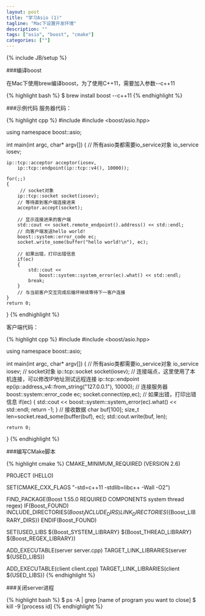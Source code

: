 ```yaml
---
layout: post
title: "学习Asio (1)"
tagline: "Mac下设置开发环境"
description: ""
tags: ["asio", "boost", "cmake"]
categories: [""]
---
```

{% include JB/setup %}

###编译boost

在Mac下使用brew编译boost，为了使用C++11，需要加入参数--c++11

{% highlight bash %}
$ brew install boost --c++11
{% endhighlight %}

###示例代码
服务器代码：

{% highlight cpp %}
#include <iostream>
#include <boost/asio.hpp>
 
using namespace boost::asio;
 
int main(int argc, char* argv[])
{
    // 所有asio类都需要io_service对象
    io_service iosev;

    ip::tcp::acceptor acceptor(iosev, 
        ip::tcp::endpoint(ip::tcp::v4(), 10000));

    for(;;)
    {
         // socket对象
        ip::tcp::socket socket(iosev);
        // 等待直到客户端连接进来
        acceptor.accept(socket);
 
        // 显示连接进来的客户端
        std::cout << socket.remote_endpoint().address() << std::endl;
        // 向客户端发送hello world!
        boost::system::error_code ec;
        socket.write_some(buffer("hello world!\n"), ec);
 
        // 如果出错，打印出错信息
        if(ec)
        {
            std::cout << 
                boost::system::system_error(ec).what() << std::endl;
            break;
        }
        // 与当前客户交互完成后循环继续等待下一客户连接
    }
    return 0;
}
{% endhighlight %}

客户端代码：

{% highlight cpp %}
#include <iostream>
#include <boost/asio.hpp>
 
using namespace boost::asio;
 
int main(int argc, char* argv[])
{
    // 所有asio类都需要io_service对象
    io_service iosev;
    // socket对象
    ip::tcp::socket socket(iosev);
    // 连接端点，这里使用了本机连接，可以修改IP地址测试远程连接
    ip::tcp::endpoint ep(ip::address_v4::from_string("127.0.0.1"), 10000);
    // 连接服务器
    boost::system::error_code ec;
    socket.connect(ep,ec);
    // 如果出错，打印出错信息
    if(ec)
    {
        std::cout << boost::system::system_error(ec).what() << std::endl;
        return -1;
    }
    // 接收数据
    char buf[100];
    size_t len=socket.read_some(buffer(buf), ec);
    std::cout.write(buf, len);
 
    return 0;
}
{% endhighlight %}

###编写CMake脚本

{% highlight cmake %}
CMAKE_MINIMUM_REQUIRED (VERSION 2.6)

PROJECT (HELLO)

SET(CMAKE_CXX_FLAGS "-std=c++11 -stdlib=libc++ -Wall -O2")

FIND_PACKAGE(Boost 1.55.0 REQUIRED COMPONENTS system thread regex)
IF(Boost_FOUND)
  INCLUDE_DIRECTORIES(${Boost_INCLUDE_DIRS})
  LINK_DIRECTORIES(${Boost_LIBRARY_DIRS})
ENDIF(Boost_FOUND)

SET(USED_LIBS ${Boost_SYSTEM_LIBRARY} ${Boost_THREAD_LIBRARY} ${Boost_REGEX_LIBRARY})

ADD_EXECUTABLE(server server.cpp)
TARGET_LINK_LIBRARIES(server ${USED_LIBS})

ADD_EXECUTABLE(client client.cpp)
TARGET_LINK_LIBRARIES(client ${USED_LIBS})
{% endhighlight %}

###关闭server进程

{% highlight bash %}
$ ps -A | grep [name of program you want to close]
$ kill -9 [process id]
{% endhighlight %}
